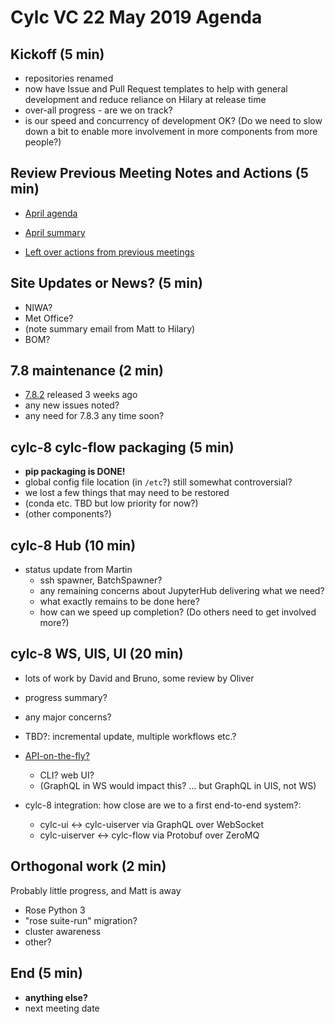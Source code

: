 # Cylc VC 22 May 2019 Agenda

## Kickoff (5 min)

- repositories renamed
- now have Issue and Pull Request templates to help with general development
  and reduce reliance on Hilary at release time
- over-all progress - are we on track?
- is our speed and concurrency of development OK? (Do we need to slow down a
  bit to enable more involvement in more components from more people?)

## Review Previous Meeting Notes and Actions (5 min)

- [April agenda](vc-4-apr-2019-agenda.md)
- [April summary](vc-4-apr-2019-summary.md)

- [Left over actions from previous meetings](left-over-actions.md)

## Site Updates or News? (5 min)

- NIWA?
- Met Office?
 - (note summary email from Matt to Hilary)
- BOM?

## 7.8 maintenance (2 min)

- [7.8.2](https://github.com/cylc/cylc/releases/tag/7.8.2) released 3 weeks ago
- any new issues noted?
- any need for 7.8.3 any time soon?

## cylc-8 cylc-flow packaging (5 min)

- **pip packaging is DONE!**
- global config file location (in `/etc`?) still somewhat controversial?
- we lost a few things that may need to be restored
- (conda etc. TBD but low priority for now?)
- (other components?)

## cylc-8 Hub (10 min)

- status update from Martin
  - ssh spawner, BatchSpawner?
  - any remaining concerns about JupyterHub delivering what we need?
  - what exactly remains to be done here?
  - how can we speed up completion? (Do others need to get involved more?)

## cylc-8 WS, UIS, UI (20 min)

- lots of work by David and Bruno, some review by Oliver
- progress summary?
- any major concerns?
- TBD?: incremental update, multiple workflows etc.?

- [API-on-the-fly?](https://github.com/cylc/cylc/pull/3005#issuecomment-479512438) 
  - CLI? web UI?
  - (GraphQL in WS would impact this? ... but GraphQL in UIS, not WS)

- cylc-8 integration: how close are we to a first end-to-end system?:
  - cylc-ui <-> cylc-uiserver via GraphQL over WebSocket
  - cylc-uiserver <-> cylc-flow via Protobuf over ZeroMQ

## Orthogonal work (2 min)

Probably little progress, and Matt is away
- Rose Python 3
- "rose suite-run" migration?
- cluster awareness
- other?

## End (5 min)
- **anything else?**
- next meeting date
